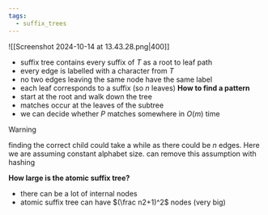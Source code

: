 ```yaml
---
tags:
  - suffix_trees
---
```


![[Screenshot 2024-10-14 at 13.43.28.png|400]]
- suffix tree contains every suffix of $T$ as a root to leaf path
- every edge is labelled with a character from $T$
- no two edges leaving the same node have the same label
- each leaf corresponds to a suffix (so $n$ leaves)
**How to find a pattern**
- start at the root and walk down the tree
- matches occur at the leaves of the subtree
- we can decide whether $P$ matches somewhere in $O(m)$ time
>[!warning]
finding the correct child could take a while as there could be $n$ edges. Here we are assuming constant alphabet size. can remove this assumption with hashing

**How large is the atomic suffix tree?**
- there can be a lot of internal nodes
- atomic suffix tree can have $(\frac n2+1)^2$ nodes (very big)